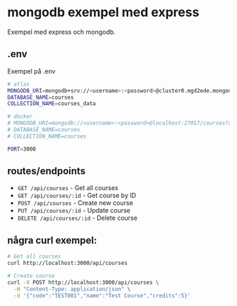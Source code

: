 # mongodb exempel med express

Exempel med express och mongodb.


## .env

Exempel på .env

```bash
# atlas
MONGODB_URI=mongodb+srv://<username>:<password>@cluster0.mgd2ede.mongodb.net/courses?retryWrites=true&w=majority&appName=Cluster0
DATABASE_NAME=courses
COLLECTION_NAME=courses_data

# docker
# MONGODB_URI=mongodb://<username>:<password>@localhost:27017/courses?authSource=admin
# DATABASE_NAME=courses
# COLLECTION_NAME=courses

PORT=3000
```

## routes/endpoints

- `GET /api/courses` - Get all courses
- `GET /api/courses/:id` - Get course by ID
- `POST /api/courses` - Create new course
- `PUT /api/courses/:id` - Update course
- `DELETE /api/courses/:id` - Delete course


## några curl exempel:

```bash
# Get all courses
curl http://localhost:3000/api/courses

# Create course
curl -X POST http://localhost:3000/api/courses \
  -H "Content-Type: application/json" \
  -d '{"code":"TEST001","name":"Test Course","credits":5}'
```
